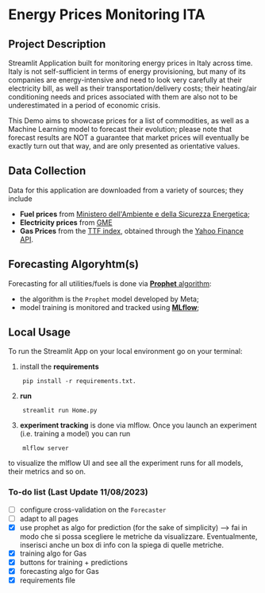 # Energy Prices Monitoring ITA  

## Project Description
Streamlit Application built for monitoring energy prices in Italy across time.  
Italy is not self-sufficient in terms of energy provisioning, but many of its companies are energy-intensive and need to look very carefully at their electricity bill, as well as their transportation/delivery costs; their heating/air conditioning needs and prices associated with them are also not to be underestimated in a period of economic crisis.  
  
This Demo aims to showcase prices for a list of commodities, as well as a Machine Learning model to forecast their evolution; please note that forecast results are NOT a guarantee that market prices will eventually be exactly turn out that way, and are only presented as orientative values.

## Data Collection
Data for this application are downloaded from a variety of sources; they include
* **Fuel prices** from [Ministero dell'Ambiente e della Sicurezza Energetica](https://dgsaie.mise.gov.it/open-data);
* **Electricity prices** from [GME](https://www.mercatoelettrico.org/it/)
* **Gas Prices** from the [TTF index](https://www.enel.it/en/supporto/faq/ttf-gas), obtained through the [Yahoo Finance API](https://pypi.org/project/yfinance/).

## Forecasting Algoryhtm(s)
Forecasting for all utilities/fuels is done via [**Prophet** algorithm](https://facebook.github.io/prophet/):
* the algorithm is the `Prophet` model developed by Meta;
* model training is monitored and tracked using [**MLflow**](https://mlflow.org/);

## Local Usage
To run the Streamlit App on your local environment go on your terminal:
1. install the **requirements**
```
    pip install -r requirements.txt.
```
2. **run**
```
    streamlit run Home.py
```
3. **experiment tracking** is done via mlflow. Once you launch an experiment (i.e. training a model) you can run 
```
    mlflow server
```
to visualize the mlflow UI and see all the experiment runs for all models, their metrics and so on.


### To-do list (Last Update 11/08/2023)
- [ ] configure cross-validation on the `Forecaster`
- [ ] adapt to all pages
- [x] use prophet as algo for prediction (for the sake of simplicity) --> fai in modo che si possa scegliere le metriche da visualizzare. Eventualmente, inserisci anche un box di info con la spiega di quelle metriche. 
- [x] training algo for Gas
- [x] buttons for training + predictions 
- [x] forecasting algo for Gas
- [x] requirements file